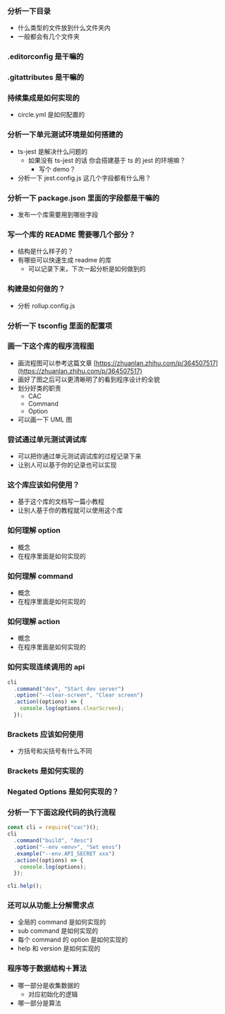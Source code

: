 ### 分析一下目录

- 什么类型的文件放到什么文件夹内
- 一般都会有几个文件夹

### .editorconfig 是干嘛的

### .gitattributes 是干嘛的

### 持续集成是如何实现的

- circle.yml 是如何配置的

### 分析一下单元测试环境是如何搭建的

- ts-jest 是解决什么问题的
  - 如果没有 ts-jest 的话 你会搭建基于 ts 的 jest 的环境嘛？
    - 写个 demo？
- 分析一下 jest.config.js 这几个字段都有什么用？

### 分析一下 package.json 里面的字段都是干嘛的

- 发布一个库需要用到哪些字段

### 写一个库的 README 需要哪几个部分？

- 结构是什么样子的？
- 有哪些可以快速生成 readme 的库
  - 可以记录下来，下次一起分析是如何做到的

### 构建是如何做的？

- 分析 rollup.config.js

### 分析一下 tsconfig 里面的配置项

### 画一下这个库的程序流程图

- 画流程图可以参考这篇文章 [https://zhuanlan.zhihu.com/p/364507517](https://zhuanlan.zhihu.com/p/364507517)
- 画好了图之后可以更清晰明了的看到程序设计的全貌
- 划分好类的职责
  - CAC
  - Command
  - Option
- 可以画一下 UML 图

### 尝试通过单元测试调试库

- 可以把你通过单元测试调试库的过程记录下来
- 让别人可以基于你的记录也可以实现

### 这个库应该如何使用？

- 基于这个库的文档写一篇小教程
- 让别人基于你的教程就可以使用这个库

### 如何理解 option

- 概念
- 在程序里面是如何实现的

### 如何理解 command

- 概念
- 在程序里面是如何实现的

### 如何理解 action

- 概念
- 在程序里面是如何实现的

### 如何实现连续调用的 api

```ts
cli
  .command("dev", "Start dev server")
  .option("--clear-screen", "Clear screen")
  .action((options) => {
    console.log(options.clearScreen);
  });
```

### Brackets 应该如何使用

- 方括号和尖括号有什么不同

### Brackets 是如何实现的

### Negated Options 是如何实现的？

### 分析一下下面这段代码的执行流程

```ts
const cli = require("cac")();
cli
  .command("build", "desc")
  .option("--env <env>", "Set envs")
  .example("--env.API_SECRET xxx")
  .action((options) => {
    console.log(options);
  });

cli.help();
```

### 还可以从功能上分解需求点

- 全局的 command 是如何实现的
- sub command 是如何实现的
- 每个 command 的 option 是如何实现的
- help 和 version 是如何实现的

### 程序等于数据结构＋算法

- 哪一部分是收集数据的
  - 对应初始化的逻辑
- 哪一部分是算法
